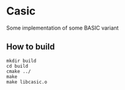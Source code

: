 # Casic

Some implementation of some BASIC variant

## How to build
```
mkdir build
cd build
cmake ../
make
make libcasic.o
```
